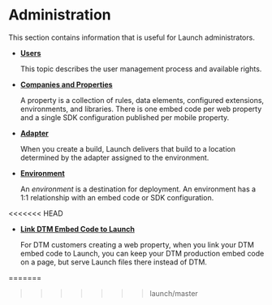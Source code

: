 # Administration

This section contains information that is useful for Launch administrators.

* [**Users**](user-permissions.md)

  This topic describes the user management process and available rights.

* [**Companies and Properties**](companies-and-properties.md)

  A property is a collection of rules, data elements, configured extensions, environments, and libraries. There is one embed code per web property and a single SDK configuration published per mobile property.

* [**Adapter**](adapters.md)

  When you create a build, Launch delivers that build to a location determined by the adapter assigned to the environment.

* [**Environment**](environments.md)

  An _environment_ is a destination for deployment. An environment has a 1:1 relationship with an embed code or SDK configuration.

&lt;&lt;&lt;&lt;&lt;&lt;&lt; HEAD

* [**Link DTM Embed Code to Launch**](./)

  For DTM customers creating a web property, when you link your DTM embed code to Launch, you can keep your DTM production embed code on a page, but serve Launch files there instead of DTM.

=======

> > > > > > > launch/master

